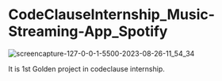 # CodeClauseInternship_Music-Streaming-App_Spotify
![screencapture-127-0-0-1-5500-2023-08-26-11_54_34](https://github.com/mehnawaz/CodeClauseInternship_Music-Streaming-App_Spotify/assets/84956621/4f639f43-f35f-4279-9168-22602885b2da)

It is 1st Golden project in codeclause internship.
